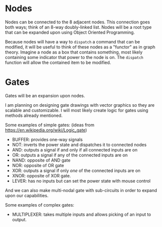 Nodes
===
Nodes can be connected to the 8 adjacent nodes. This connection goes both ways;
think of an 8-way doubly-linked list. Nodes will be a root type that can be
expanded upon using Object Oriented Programming.

Because nodes will have a way to `dispatch` a command that can be modified, it
will be useful to think of these nodes as a "functor" as in graph theory.
Imagine a node as a box that contains something, most likely containing some
indicator that power to the node is on. The `dispatch` function will allow
the contained item to be modified.

Gates
===
Gates will be an expansion upon nodes.

I am planning on designing gate drawings with vector graphics so they are
scalable and customizable.  I will most likely create logic for gates using
methods already mentioned.

Some examples of simple gates: (ideas from <https://en.wikipedia.org/wiki/Logic_gate>)
- BUFFER: provides one-way signals
- NOT: inverts the power state and dispatches it to connected nodes
- AND: outputs a signal if and only if all connected inputs are on
- OR: outputs a signal if any of the connected inputs are on
- NAND: opposite of AND gate
- NOR: opposite of OR gate
- XOR: outputs a signal if only _one_ of the connected inputs are on
- XNOR: opposite of XOR gate.
- LEVER: has no inputs but can set the power state with mouse control

And we can also make multi-nodal gate with sub-circuits in order to expand upon
our capabilities.

Some examples of complex gates:
- MULTIPLEXER: takes multiple inputs and allows picking of an input to output.
